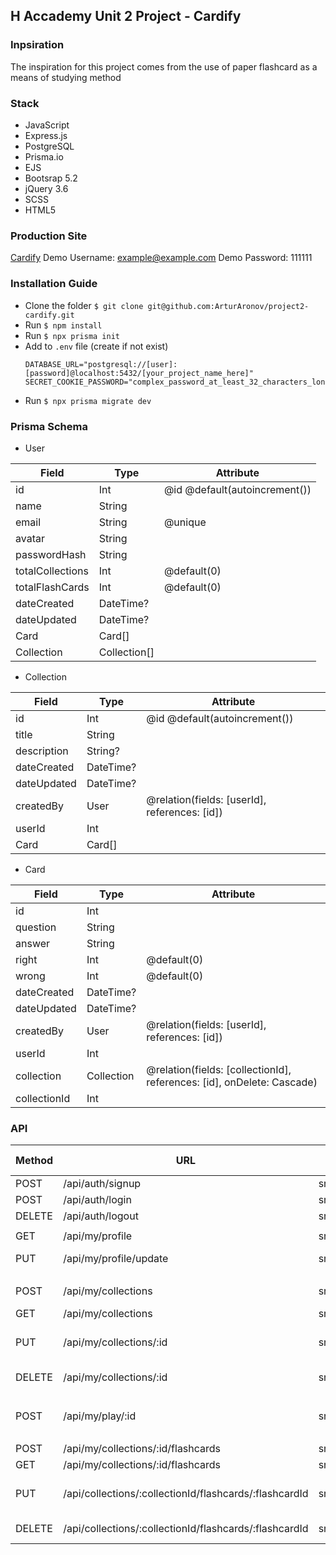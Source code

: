 ## H Accademy Unit 2 Project - Cardify
### Inpsiration
The inspiration for this project comes from the use of paper flashcard as a means of studying method

### Stack
- JavaScript
- Express.js
- PostgreSQL
- Prisma.io
- EJS
- Bootsrap 5.2
- jQuery 3.6
- SCSS
- HTML5

### Production Site
[Cardify](https://gentle-plains-13426.herokuapp.com/)
Demo Username: example@example.com
Demo Password: 111111

### Installation Guide
- Clone the folder `$ git clone git@github.com:ArturAronov/project2-cardify.git`
- Run `$ npm install`
- Run `$ npx prisma init`
- Add to `.env` file (create if not exist)
  ```env
  DATABASE_URL="postgresql://[user]:[password]@localhost:5432/[your_project_name_here]"
  SECRET_COOKIE_PASSWORD="complex_password_at_least_32_characters_long"
  ```
- Run `$ npx prisma migrate dev`

### Prisma Schema
- User    

|Field            |Type         |Attribute                    |
|-----------------|-------------|-----------------------------|
|id               |Int          |@id @default(autoincrement())|
|name             |String       |                             |
|email            |String       |@unique                      |
|avatar           |String       |                             |
|passwordHash     |String       |                             |
|totalCollections |Int          |@default(0)                  |
|totalFlashCards  |Int          |@default(0)                  |
|dateCreated      |DateTime?    |                             |
|dateUpdated      |DateTime?    |                             |
|Card             |Card[]       |                             |
|Collection       |Collection[] |                             |   


- Collection    

|Field            |Type         |Attribute                                    |
|-----------------|-------------|---------------------------------------------|
|id               |Int          |@id @default(autoincrement())                |
|title            |String       |                                             |
|description      |String?      |                                             |
|dateCreated      |DateTime?    |                                             |
|dateUpdated      |DateTime?    |                                             |
|createdBy        |User         |@relation(fields: [userId], references: [id])|
|userId           |Int          |                                             |
|Card             |Card[]       |                                             |


- Card    

|Field            |Type         |Attribute                                    |
|-----------------|-------------|---------------------------------------------|
|id               |Int          |                                             |
|question         |String       |                                             |
|answer           |String       |                                             |
|right            |Int          |@default(0)                                  |
|wrong            |Int          |@default(0)                                  |
|dateCreated      |DateTime?    |                                             |
|dateUpdated      |DateTime?    |                                             |
|createdBy        |User         |@relation(fields: [userId], references: [id])|
|userId           |Int          |                                             |
|collection       |Collection   |@relation(fields: [collectionId], references: [id], onDelete: Cascade)|
|collectionId     |Int          |                                             |


### API
|Method   |URL                                                    |Corresponding File                           |AUTH?    |Expected Error       |
|---------|-------------------------------------------------------|---------------------------------------------|---------|---------------------|
|POST     |/api/auth/signup                                       |src/controllers/api/auth/signup.js           |FALSE    |406                  |
|POST     |/api/auth/login                                        |src/controllers/api/auth/login.js            |FALSE    |406                  |
|DELETE   |/api/auth/logout                                       |src/controllers/api/auth/logout.js           |FALSE    |none                 |
|         |                                                       |                                             |         |                     |
|GET      |/api/my/profile                                        |src/controllers/api/my/profile/show.js       |TRUE     |401                  |
|PUT      |/api/my/profile/update                                 |src/controllers/api/my/profile/update.js     |TRUE     |401<br/>406          |
|         |                                                       |                                             |         |                     |
|POST     |/api/my/collections                                    |src/controllers/api/my/collections/create.js |TRUE     |401<br/>406          |
|GET      |/api/my/collections                                    |src/controllers/api/my/collections/show.js   |TRUE     |401                  |
|PUT      |/api/my/collections/:id                                |src/controllers/api/my/collections/update.js |TRUE     |401<br/>404<br/>406  |
|DELETE   |/api/my/collections/:id                                |src/controllers/api/my/collections/delete.js |TRUE     |401<br/>404          |
|         |                                                       |                                             |         |                     |
|POST     |/api/my/play/:id                                       |src/controllers/api/my/collections/play.js   |TRUE     |401<br/>404<br/>406  |
|         |                                                       |                                             |         |                     |
|POST     |/api/my/collections/:id/flashcards                     |src/controllers/api/my/flashcards/create.js  |TRUE     |406                  |
|GET      |/api/my/collections/:id/flashcards                     |src/controllers/api/my/flashcards/show.js    |TRUE     |401                  |
|PUT      |/api/collections/:collectionId/flashcards/:flashcardId |src/controllers/api/my/flashcards/update.js  |TRUE     |401<br/>404<br/>406  |
|DELETE   |/api/collections/:collectionId/flashcards/:flashcardId |src/controllers/api/my/flashcards/delete.js  |TRUE     |401<br/>404          |



